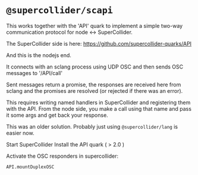 # `@supercollider/scapi`

This works together with the 'API' quark to implement a simple two-way communication protocol for node <-> SuperCollider.

The SuperCollider side is here:
https://github.com/supercollider-quarks/API

And this is the nodejs end.

It connects with an sclang process using UDP OSC and then sends OSC messages to '/API/call'

Sent messages return a promise, the responses are received here from sclang and the promises are resolved (or rejected if there was an error).

This requires writing named handlers in SuperCollider and registering them with the API. From the node side, you make a call using that name and pass it some args and get back your response.

This was an older solution. Probably just using `@supercollider/lang` is easier now.

Start SuperCollider
Install the API quark ( > 2.0 )

Activate the OSC responders in supercollider:

```
API.mountDuplexOSC
```

